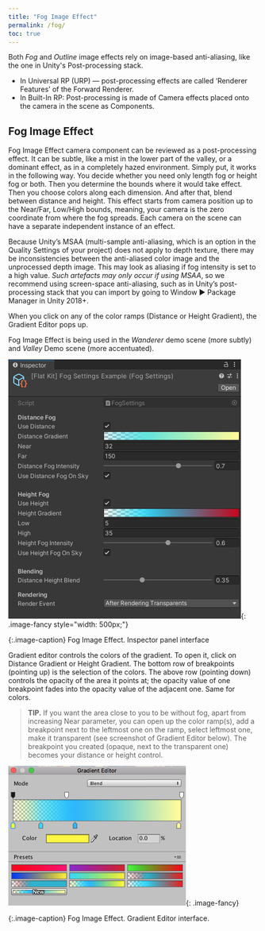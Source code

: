 ```yaml
---
title: "Fog Image Effect"
permalink: /fog/
toc: true
---
```


Both *Fog* and *Outline* image effects rely on image-based anti-aliasing, like the one in Unity's Post-processing stack.

* In Universal RP (URP) — post-processing effects are called ‘Renderer Features’ of the Forward Renderer.
* In Built-In RP: Post-processing is made of Camera effects placed onto the camera in the scene as Components.

## Fog Image Effect

Fog Image Effect camera component can be reviewed as a post-processing effect. It can be subtle, like a mist in the lower part of the valley, or a dominant effect, as in a completely hazed environment. Simply put, it works in the following way. You decide whether you need only length fog or height fog or both. Then you determine the bounds where it would take effect. Then you choose colors along each dimension. And after that, blend between distance and height. This effect starts from camera position up to the Near/Far, Low/High bounds, meaning, your camera is the zero coordinate from where the fog spreads. Each camera on the scene can have a separate independent instance of an effect.

Because Unity’s MSAA (multi-sample anti-aliasing, which is an option in the Quality Settings of your project) does not apply to depth texture, there may be inconsistencies between the anti-aliased color image and the unprocessed depth image. This may look as aliasing if fog intensity is set to a high value. *Such artefacts may only occur if using MSAA*, so we recommend using screen-space anti-aliasing, such as in Unity’s post-processing stack that you can import by going to Window ▶︎ Package Manager in Unity 2018+.

When you click on any of the color ramps (Distance or Height Gradient), the Gradient Editor pops up.

Fog Image Effect is being used in the *Wanderer* demo scene (more subtly) and *Valley* Demo scene (more accentuated).

![Fog Image Effect. Inspector panel interface](/FlatKit_Manual_Images/fog_image_effect.png){: .image-fancy style="width: 500px;"}

{:.image-caption}
Fog Image Effect. Inspector panel interface

Gradient editor controls the colors of the gradient. To open it, click on Distance Gradient or Height Gradient. The bottom row of breakpoints (pointing up) is the selection of the colors. The above row (pointing down) controls the opacity of the area it points at; the opacity value of one breakpoint fades into the opacity value of the adjacent one. Same for colors.

> **TIP.** If you want the area close to you to be without fog, apart from increasing Near parameter, you can open up the color ramp(s), add a breakpoint next to the leftmost one on the ramp, select leftmost one, make it transparent (see screenshot of Gradient Editor below). The breakpoint you created (opaque, next to the transparent one) becomes your distance or height control.

![Fog Image Effect. Gradient Editor interface.](/FlatKit_Manual_Images/fog_image_effect_gradient_editor.png){: .image-fancy}

{:.image-caption}
Fog Image Effect. Gradient Editor interface.
